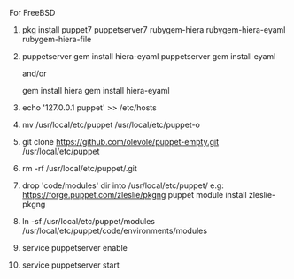 For FreeBSD

1) pkg install puppet7 puppetserver7 rubygem-hiera rubygem-hiera-eyaml rubygem-hiera-file
2) puppetserver gem install hiera-eyaml
   puppetserver gem install eyaml

   and/or

   gem install hiera
   gem install hiera-eyaml

3) echo '127.0.0.1 puppet' >> /etc/hosts
4) mv /usr/local/etc/puppet /usr/local/etc/puppet-o
5) git clone https://github.com/olevole/puppet-empty.git /usr/local/etc/puppet
6) rm -rf /usr/local/etc/puppet/.git
7) drop 'code/modules' dir into /usr/local/etc/puppet/ e.g: https://forge.puppet.com/zleslie/pkgng
   puppet module install zleslie-pkgng
8) ln -sf /usr/local/etc/puppet/modules /usr/local/etc/puppet/code/environments/modules
9) service puppetserver enable
10) service puppetserver start
